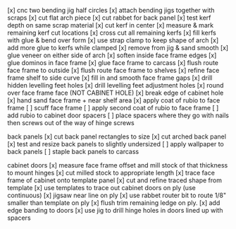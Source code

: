 [x] cnc two bending jig half circles
[x] attach bending jigs together with scraps
[x] cut flat arch piece
[x] cut rabbet for back panel
[x] test kerf depth on same scrap material
[x] cut kerf in center
[x] measure & mark remaining kerf cut locations
[x] cross cut all remaining kerfs
[x] fill kerfs with glue & bend over form
[x] use strap clamp to keep shape of arch
[x] add more glue to kerfs while clamped
[x] remove from jig & sand smooth
[x] glue veneer on either side of arch
[x] soften inside face frame edges
[x] glue dominos in face frame
[x] glue face frame to carcass
[x] flush route face frame to outside
[x] flush route face frame to shelves
[x] refine face frame shelf to side curve
[x] fill in and smooth face frame gaps
[x] drill hidden levelling feet holes
[x] drill levelling feet adjustment holes
[x] round over face frame face (NOT CABINET HOLE)
[x] break edge of cabinet hole
[x] hand sand face frame + near shelf area
[x] apply coat of rubio to face frame
[ ] scuff face frame
[ ] apply second coat of rubio to face frame
[ ] add rubio to cabinet door spacers
[ ] place spacers where they go with nails then screws out of the way of hinge screws

back panels
[x] cut back panel rectangles to size
[x] cut arched back panel
[x] test and resize back panels to slightly undersized
[ ] apply wallpaper to back panels
[ ] staple back panels to carcass

cabinet doors
[x] measure face frame offset and mill stock of that thickness to mount hinges
[x] cut milled stock to appropriate length
[x] trace face frame of cabinet onto template panel
[x] cut and refine traced shape from template
[x] use templates to trace out cabinet doors on ply (use continuous)
[x] jigsaw near line on ply
[x] use rabbet router bit to route 1/8" smaller than template on ply
[x] flush trim remaining ledge on ply.
[x] add edge banding to doors
[x] use jig to drill hinge holes in doors lined up with spacers
